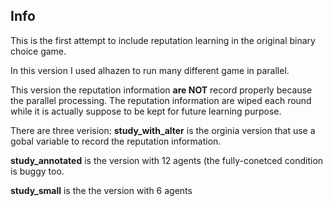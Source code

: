 ## Info

This is the first attempt to include reputation learning in the original binary choice game. 

In this version I used alhazen to run many different game in parallel.

This version the reputation information **are NOT** record properly because the parallel processing. The reputation information are wiped each round while it is actually suppose to be kept for future learning purpose. 

There are three verision:
**study_with_alter** is the orginia version that use a gobal variable to record the reputation information.

**study_annotated** is the version with 12 agents (the fully-conetced condition is buggy too.

**study_small** is the the version with 6 agents
